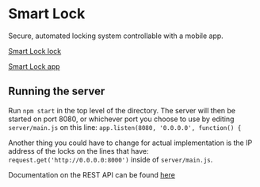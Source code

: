 # Smart Lock

Secure, automated locking system controllable with a mobile app.

[Smart Lock lock](https://github.com/rugglcon/SmartLock-lock)

[Smart Lock app](https://github.com/rugglcon/SmartLock-app)

## Running the server

Run `npm start` in the top level of the directory. The server will then be started on port 8080, or whichever port you choose to use by editing `server/main.js` on this line: 
`app.listen(8080, '0.0.0.0', function() {`

Another thing you could have to change for actual implementation is the IP address of the locks on the lines that have:
`request.get('http://0.0.0.0:8000')` inside of `server/main.js`.

Documentation on the REST API can be found [here](https://github.com/rugglcon/SmartLock-server/wiki/API-Documentation)
